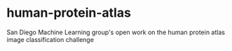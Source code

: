 # human-protein-atlas
San Diego Machine Learning group's open work on the human protein atlas image classification challenge
